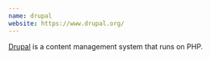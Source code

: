 ```yaml
---
name: drupal
website: https://www.drupal.org/
---
```

[Drupal](https://www.drupal.org/) is a content management system that runs on PHP.
